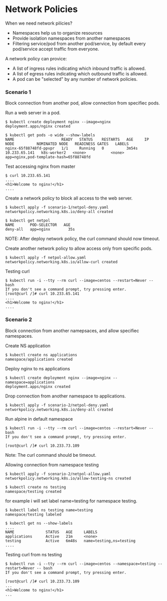 # Network Policies #

When we need network pilicies?
- Namespaces help us to organize resources
- Provide isolation namespaces from another namespaces
- Filtering service/pod from another pod/service, by default every pod/service accept traffic from everyone.

A network policy can provice:
- A list of ingress rules indicating which inbound traffic is allowed.
- A list of egress rules indicating which outbound traffic is allowed.
- A pod can be "selected" by any number of network policies.

### Scenario 1
Block connection from another pod, allow connection from specifiec pods.

Run a web server in a pod.
~~~~
$ kubectl create deployment nginx --image=nginx
deployment.apps/nginx created
~~~~

~~~~
$ kubectl get pods -o wide --show-labels
NAME                     READY   STATUS    RESTARTS   AGE     IP              NODE          NOMINATED NODE   READINESS GATES   LABELS
nginx-65f88748fd-ppvpr   1/1     Running   0          3m54s   10.233.65.141   k8s-worker2   <none>           <none>            app=nginx,pod-template-hash=65f88748fd
~~~~

Test accessing nginx from master
~~~~
$ curl 10.233.65.141
....
<h1>Welcome to nginx!</h1>
....
~~~~

Create a network policy to block all access to the web server.
~~~~
$ kubectl apply -f scenario-1/netpol-deny.yaml
networkpolicy.networking.k8s.io/deny-all created
~~~~

~~~~
$ kubectl get netpol
NAME       POD-SELECTOR   AGE
deny-all   app=nginx        35s
~~~~

NOTE: After deploy network policy, the curl command should now timeout.

Create another network policy to allow access only from specific pods.
~~~~
$ kubectl apply -f netpol-allow.yaml
networkpolicy.networking.k8s.io/allow-curl created
~~~~

Testing curl
~~~~
$ kubectl run -i --tty --rm curl --image=centos --restart=Never -- bash
If you don't see a command prompt, try pressing enter.
[root@curl /]# curl 10.233.65.141
....
<h1>Welcome to nginx!</h1>
....
~~~~

### Scenario 2
Block connection from another namepsaces, and allow specifiec namespaces.

Create NS application
~~~~
$ kubectl create ns applications
namespace/applications created
~~~~

Deploy nginx to ns applications
~~~~
$ kubectl create deployment nginx --image=nginx --namespace=applications
deployment.apps/nginx created
~~~~

Drop connection from another namespace to applications.
~~~~
$ kubectl apply -f scenario-2/netpol-deny.yaml
networkpolicy.networking.k8s.io/deny-all created
~~~~

Run alpine in default namespace
~~~~
$ kubectl run -i --tty --rm curl --image=centos --restart=Never -- bash
If you don't see a command prompt, try pressing enter.

[root@curl /]# curl 10.233.73.109

~~~~
Note: The curl command should be timeout.

Allowing connection from namespace testing
~~~~
$ kubectl apply -f scenario-2/netpol-allow.yaml
networkpolicy.networking.k8s.io/allow-testing-ns created
~~~~

~~~~
$ kubectl create ns testing
namespace/testing created
~~~~ 

for example i will set label name=testing for namespace testing.
~~~~
$ kubectl label ns testing name=testing
namespace/testing labeled
~~~~
~~~~
$ kubectl get ns --show-labels
....
NAME              STATUS   AGE     LABELS
applications      Active   21m     <none>
testing           Active   6m48s   name=testing,ns=testing
....
~~~~

Testing curl from ns testing
~~~~
$ kubectl run -i --tty --rm curl --image=centos --namespace=testing --restart=Never -- bash
If you don't see a command prompt, try pressing enter.

[root@curl /]# curl 10.233.73.109
...
<h1>Welcome to nginx!</h1>
...
~~~~